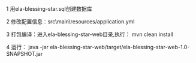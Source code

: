 1 用ela-blessing-star.sql创建数据库

2 修改配置信息：src\main\resources/application.yml

3 打包编译：进入ela-blessing-star-web目录,执行： mvn clean install

4 运行： java -jar ela-blessing-star-web/target/ela-blessing-star-web-1.0-SNAPSHOT.jar
